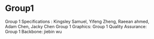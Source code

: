 # Group1 

Group 1 Specifications : Kingsley Samuel, Yifeng Zheng, Raeean ahmed, Adam Chen, Jacky Chen
Group 1 Graphics: 
Group 1 Quality Assurance:
Group 1 Backbone: jiebin wu
